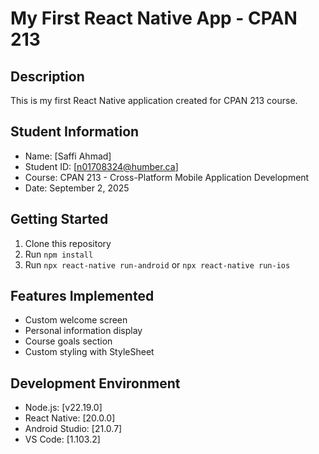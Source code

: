 # My First React Native App - CPAN 213
## Description
This is my first React Native application created for CPAN 213 course.
## Student Information
- Name: [Saffi Ahmad]
- Student ID: [n01708324@humber.ca]
- Course: CPAN 213 - Cross-Platform Mobile Application Development
- Date: September 2, 2025
## Getting Started
1. Clone this repository
2. Run `npm install`
3. Run `npx react-native run-android` or `npx react-native run-ios`
## Features Implemented
- Custom welcome screen
- Personal information display
- Course goals section
- Custom styling with StyleSheet
## Development Environment
- Node.js: [v22.19.0]
- React Native: [20.0.0]
- Android Studio: [21.0.7]
- VS Code: [1.103.2]